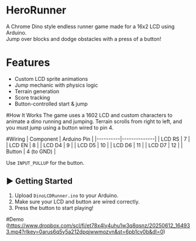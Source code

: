# HeroRunner

A Chrome Dino style endless runner game made for a 16x2 LCD using Arduino.  
Jump over blocks and dodge obstacles with a press of a button!

# Features
- Custom LCD sprite animations
- Jump mechanic with physics logic
- Terrain generation
- Score tracking
- Button-controlled start & jump

#How It Works
The game uses a 1602 LCD and custom characters to animate a dino running and jumping. Terrain scrolls from right to left, and you must jump using a button wired to pin 4.

#Wiring
| Component | Arduino Pin |
|----------|--------------|
| LCD RS   | 7            |
| LCD EN   | 8            |
| LCD D4   | 9            |
| LCD D5   | 10           |
| LCD D6   | 11           |
| LCD D7   | 12           |
| Button   | 4 (to GND)   |

Use `INPUT_PULLUP` for the button.

## ▶️ Getting Started
1. Upload `DinoLCDRunner.ino` to your Arduino.
2. Make sure your LCD and button are wired correctly.
3. Press the button to start playing!

#Demo
(https://www.dropbox.com/scl/fi/et78x4ly4uhu1w3q8qsnz/20250612_164933.mp4?rlkey=0arus6q5y5a212dpqjwwmozvn&st=6pb1cv0b&dl=0)
